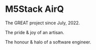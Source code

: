 # M5Stack AirQ 

The GREAT project since July, 2022.

The pride & joy of an artisan.

The honour & halo of a software engineer.

